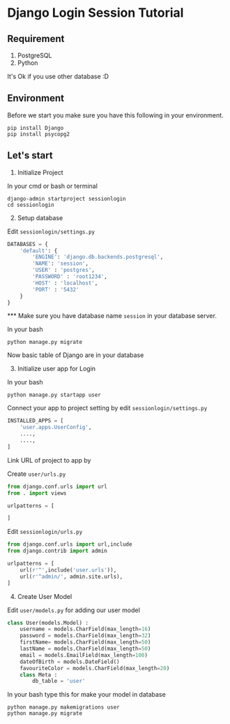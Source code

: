 # Django Login Session Tutorial
## Requirement
1. PostgreSQL
2. Python

It's Ok if you use other database :D

## Environment
Before we start you make sure you have this following in your environment.
```
pip install Django
pip install psycopg2
```

## Let's start
1. Initialize Project

  In your cmd or bash or terminal
  ```
  django-admin startproject sessionlogin
  cd sessionlogin
  ```

2. Setup database

  Edit `sessionlogin/settings.py`
  ```python
  DATABASES = {
      'default': {
          'ENGINE': 'django.db.backends.postgresql',
          'NAME': 'session',
          'USER' : 'postgres',
          'PASSWORD' : 'root1234',
          'HOST' : 'localhost',
          'PORT' : '5432'
      }
  }
  ```
  *** Make sure you  have database name `session` in your database server.

  In your bash
  ```
  python manage.py migrate
  ```

  Now basic table of Django are in your database

3. Initialize user app for Login

  In your bash
  ```
  python manage.py startapp user
  ```

  Connect your app to project setting by edit `sessionlogin/settings.py`

  ```python
  INSTALLED_APPS = [
      'user.apps.UserConfig',
      ....,
      ....,
  ]
  ```

  Link URL of project to app by

  Create `user/urls.py`

  ```python
  from django.conf.urls import url
  from . import views

  urlpatterns = [

  ]
  ```

  Edit `sessionlogin/urls.py`
  ```python
  from django.conf.urls import url,include
  from django.contrib import admin

  urlpatterns = [
      url(r'^',include('user.urls')),
      url(r'^admin/', admin.site.urls),
  ]
  ```

4. Create User Model

  Edit `user/models.py` for adding our user model

  ```python
  class User(models.Model) :
      username = models.CharField(max_length=16)
      password = models.CharField(max_length=32)
      firstName= models.CharField(max_length=50)
      lastName = models.CharField(max_length=50)
      email = models.EmailField(max_length=100)
      dateOfBirth = models.DateField()
      favouriteColor = models.CharField(max_length=20)
      class Meta :
          db_table = 'user'
  ```

  In your bash type this for make your model in database
  ```
  python manage.py makemigrations user
  python manage.py migrate
  ```
